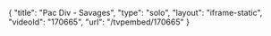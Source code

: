 {
    "title": "Pac Div - Savages",
    "type": "solo",
    "layout": "iframe-static",
    "videoId": "170665",
    "url": "\/tvpembed\/170665"
}